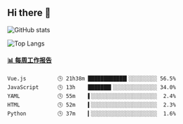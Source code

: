 ## Hi there 👋

![GitHub stats](https://github-readme-stats.orilight.top/api?username=orilights)

![Top Langs](https://github-readme-stats.orilight.top/api/top-langs/?username=orilights&layout=compact)

<!-- waka-box start -->
#### <a href="https://gist.github.com/92c8d5b388768c10efcba86e82b7c4fb" target="_blank">📊 每周工作报告</a>
```text
Vue.js          🕓 21h38m ████████████▍░░░░░░░░░ 56.5%
JavaScript      🕓 13h    ███████▍░░░░░░░░░░░░░░ 34.0%
YAML            🕓 55m    ▌░░░░░░░░░░░░░░░░░░░░░  2.4%
HTML            🕓 52m    ▍░░░░░░░░░░░░░░░░░░░░░  2.3%
Python          🕓 37m    ▎░░░░░░░░░░░░░░░░░░░░░  1.6%
```
<!-- Powered by https://github.com/journey-ad/waka-box-go . -->
<!-- waka-box end -->
